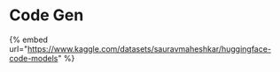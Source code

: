 # Code Gen

{% embed url="https://www.kaggle.com/datasets/sauravmaheshkar/huggingface-code-models" %}
